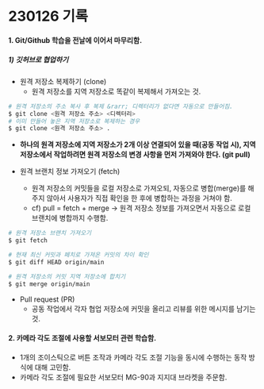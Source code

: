 # 230126 기록

#### 1. Git/Github 학습을 전날에 이어서 마무리함.

##### 1) 깃허브로 협업하기

- 원격 저장소 복제하기 (clone)
  - 원격 저장소를 지역 저장소로 똑같이 복제해서 가져오는 것.

```bash
# 원격 저장소의 주소 복사 후 복제 &rarr; 디렉터리가 없다면 자동으로 만들어짐.
$ git clone <원격 저장소 주소> <디렉터리>
# 이미 만들어 놓은 지역 저장소로 복제하는 경우
$ git clone <원격 저장소 주소> .
```

- **하나의 원격 저장소에 지역 저장소가 2개 이상 연결되어 있을 때(공동 작업 시), 지역 저장소에서 작업하려면 원격 저장소의 변경 사항을 먼저 가져와야 한다. (git pull)**

- 원격 브랜치 정보 가져오기 (fetch)
  - 원격 저장소의 커밋들을 로컬 저장소로 가져오되, 자동으로 병합(merge)를 해주지 않아서 사용자가 직접 확인을 한 후에 병합하는 과정을 거쳐야 함.
  - cf) pull = fetch + merge &rarr; 원격 저장소 정보를 가져오면서 자동으로 로컬 브랜치에 병합까지 수행함.

```bash
# 원격 저장소 브랜치 가져오기
$ git fetch

# 현재 최신 커밋과 페치로 가져온 커밋의 차이 확인
$ git diff HEAD origin/main

# 원격 저장소의 커밋 지역 저장소에 합치기
$ git merge origin/main
```

- Pull request (PR)
  - 공동 작업에서 각자 협업 저장소에 커밋을 올리고 리뷰를 위한 메시지를 남기는 것.

#### 2. 카메라 각도 조절에 사용할 서보모터 관련 학습함.

- 1개의 조이스틱으로 버튼 조작과 카메라 각도 조절 기능을 동시에 수행하는 동작 방식에 대해 고민함.
- 카메라 각도 조절에 필요한 서보모터 MG-90과 지지대 브라켓을 주문함.